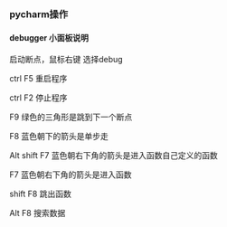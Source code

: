 ### pycharm操作

#### debugger 小面板说明

启动断点，鼠标右键 选择debug

ctrl F5  重启程序

ctrl F2 停止程序

F9  绿色的三角形是跳到下一个断点

F8  蓝色朝下的箭头是单步走

Alt shift F7 蓝色朝右下角的箭头是进入函数自己定义的函数

F7 蓝色朝右下角的箭头是进入函数

shift F8 跳出函数

Alt F8 搜索数据

